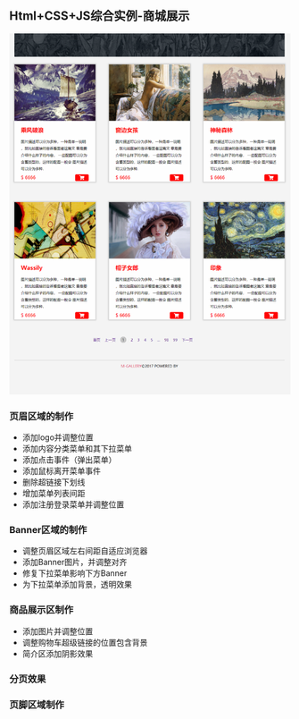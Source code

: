 ## Html+CSS+JS综合实例-商城展示
![20200417170553](https://raw.githubusercontent.com/Dunky-Z/MarkdownImageBed/master/img/20200417170553.png)


### 页眉区域的制作
- 添加logo并调整位置
- 添加内容分类菜单和其下拉菜单
- 添加点击事件（弹出菜单）
- 添加鼠标离开菜单事件
- 删除超链接下划线
- 增加菜单列表间距
- 添加注册登录菜单并调整位置

### Banner区域的制作
- 调整页眉区域左右间距自适应浏览器
- 添加Banner图片，并调整对齐
- 修复下拉菜单影响下方Banner
- 为下拉菜单添加背景，透明效果

### 商品展示区制作
- 添加图片并调整位置
- 调整购物车超级链接的位置包含背景
- 简介区添加阴影效果

### 分页效果

### 页脚区域制作
